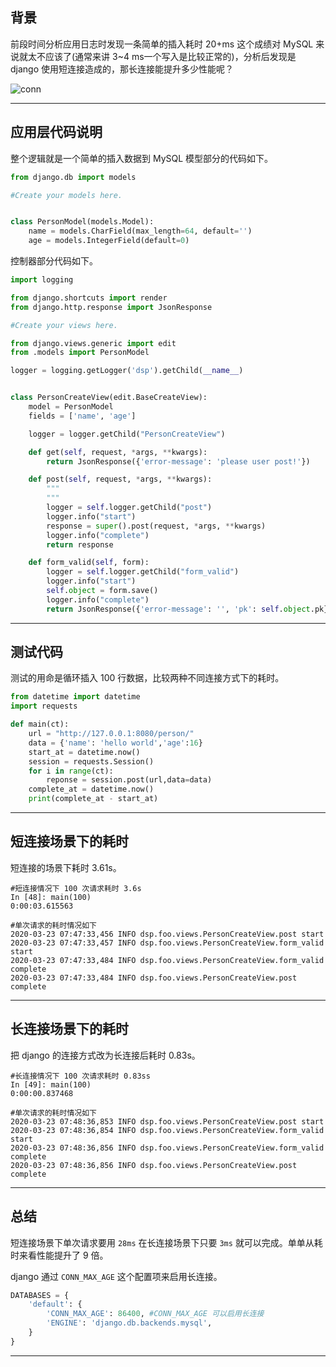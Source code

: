 ## 背景
前段时间分析应用日志时发现一条简单的插入耗时 20+ms 这个成绩对 MySQL 来说就太不应该了(通常来讲 3~4 ms一个写入是比较正常的)，分析后发现是 django 使用短连接造成的，那长连接能提升多少性能呢？

![conn](static/2020-13/conn.png)

---

## 应用层代码说明
整个逻辑就是一个简单的插入数据到 MySQL 模型部分的代码如下。
```python
from django.db import models

#Create your models here.


class PersonModel(models.Model):
    name = models.CharField(max_length=64, default='')
    age = models.IntegerField(default=0)
```
控制器部分代码如下。
```python
import logging

from django.shortcuts import render
from django.http.response import JsonResponse

#Create your views here.

from django.views.generic import edit
from .models import PersonModel

logger = logging.getLogger('dsp').getChild(__name__)


class PersonCreateView(edit.BaseCreateView):
    model = PersonModel
    fields = ['name', 'age']

    logger = logger.getChild("PersonCreateView")

    def get(self, request, *args, **kwargs):
        return JsonResponse({'error-message': 'please user post!'})

    def post(self, request, *args, **kwargs):
        """
        """
        logger = self.logger.getChild("post")
        logger.info("start")
        response = super().post(request, *args, **kwargs)
        logger.info("complete")
        return response

    def form_valid(self, form):
        logger = self.logger.getChild("form_valid")
        logger.info("start")
        self.object = form.save()
        logger.info("complete")
        return JsonResponse({'error-message': '', 'pk': self.object.pk})
```

---

## 测试代码
测试的用命是循环插入 100 行数据，比较两种不同连接方式下的耗时。
```python
from datetime import datetime
import requests

def main(ct): 
    url = "http://127.0.0.1:8080/person/" 
    data = {'name': 'hello world','age':16} 
    start_at = datetime.now() 
    session = requests.Session() 
    for i in range(ct): 
        reponse = session.post(url,data=data) 
    complete_at = datetime.now() 
    print(complete_at - start_at)
```

---

## 短连接场景下的耗时
短连接的场景下耗时 3.61s。
```log
#短连接情况下 100 次请求耗时 3.6s
In [48]: main(100)                                                              
0:00:03.615563

#单次请求的耗时情况如下
2020-03-23 07:47:33,456 INFO dsp.foo.views.PersonCreateView.post start
2020-03-23 07:47:33,457 INFO dsp.foo.views.PersonCreateView.form_valid start
2020-03-23 07:47:33,484 INFO dsp.foo.views.PersonCreateView.form_valid complete
2020-03-23 07:47:33,484 INFO dsp.foo.views.PersonCreateView.post complete
```
---

## 长连接场景下的耗时
把 django 的连接方式改为长连接后耗时 0.83s。
```log
#长连接情况下 100 次请求耗时 0.83ss
In [49]: main(100)                                                              
0:00:00.837468

#单次请求的耗时情况如下
2020-03-23 07:48:36,853 INFO dsp.foo.views.PersonCreateView.post start
2020-03-23 07:48:36,854 INFO dsp.foo.views.PersonCreateView.form_valid start
2020-03-23 07:48:36,856 INFO dsp.foo.views.PersonCreateView.form_valid complete
2020-03-23 07:48:36,856 INFO dsp.foo.views.PersonCreateView.post complete
```

---

## 总结
短连接场景下单次请求要用 `28ms` 在长连接场景下只要 `3ms` 就可以完成。单单从耗时来看性能提升了 9 倍。

django 通过 `CONN_MAX_AGE` 这个配置项来启用长连接。
```python
DATABASES = {
    'default': {
        'CONN_MAX_AGE': 86400, #CONN_MAX_AGE 可以启用长连接
        'ENGINE': 'django.db.backends.mysql',
    }
}
```
---
